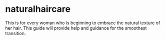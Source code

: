 # naturalhaircare

This is for every woman who is beginning to embrace the natural texture of her hair. This guide will provide help and guidance for the smoothest transition.

